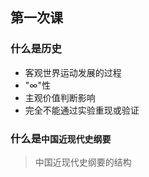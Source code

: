 ## 第一次课

### 什么是历史

- 客观世界运动发展的过程
- "$\infty$"性
- 主观价值判断影响
- 完全不能通过实验重现或验证

### 什么是`中国近现代史纲要`
> 中国近现代史纲要的结构
